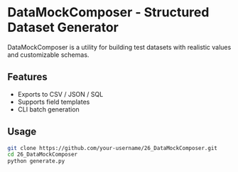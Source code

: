 # DataMockComposer - Structured Dataset Generator

DataMockComposer is a utility for building test datasets with realistic values and customizable schemas.

## Features
- Exports to CSV / JSON / SQL  
- Supports field templates  
- CLI batch generation  

## Usage
```bash
git clone https://github.com/your-username/26_DataMockComposer.git
cd 26_DataMockComposer
python generate.py
